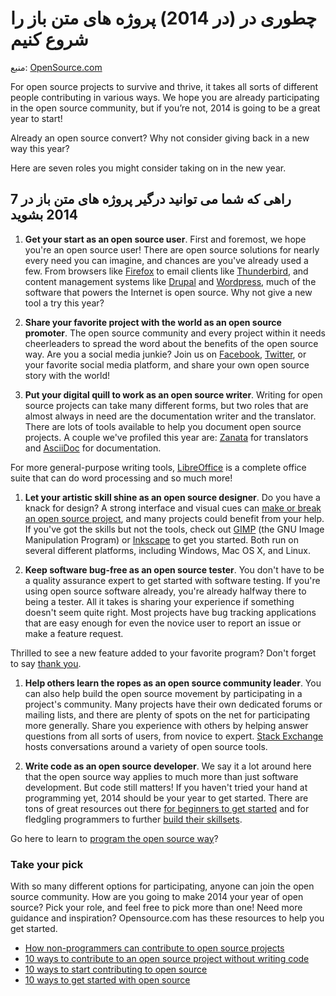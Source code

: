 # چطوری در (در 2014) پروژه های متن باز را شروع کنیم

منبع: [OpenSource.com](http://opensource.com/life/14/1/get-involved-open-source-2014)

For open source projects to survive and thrive, it takes all sorts of different people contributing in various ways. We hope you are already participating in the open source community, but if you’re not, 2014 is going to be a great year to start!

Already an open source convert? Why not consider giving back in a new way this year?

Here are seven roles you might consider taking on in the new year.

## 7 راهی که شما می توانید درگیر پروژه های متن باز در 2014 بشوید

1. **Get your start as an open source user**. First and foremost, we hope you're an open source user! There are open source solutions for nearly every need you can imagine, and chances are you've already used a few. From browsers like [Firefox](http://www.mozilla.org/en-US/firefox/new/) to email clients like [Thunderbird](http://www.mozilla.org/en-US/thunderbird/), and content management systems like [Drupal](https://drupal.org/) and [Wordpress](http://wordpress.org/), much of the software that powers the Internet is open source. Why not give a new tool a try this year?

1. **Share your favorite project with the world as an open source promoter**. The open source community and every project within it needs cheerleaders to spread the word about the benefits of the open source way. Are you a social media junkie? Join us on [Facebook](https://www.facebook.com/opensourceway), [Twitter](https://twitter.com/opensourceway), or your favorite social media platform, and share your own open source story with the world!

1. **Put your digital quill to work as an open source writer**. 
Writing for open source projects can take many different forms, but two roles that are almost always in need are the documentation writer and the translator. There are lots of tools available to help you document open source projects. A couple we've profiled this year are: [Zanata](http://opensource.com/life/12/11/zanata-new-open-source-translation-platform) for translators and [AsciiDoc](http://opensource.com/life/13/9/create-ebook-AsciiDoc) for documentation.

For more general-purpose writing tools, [LibreOffice](http://www.libreoffice.org/) is a complete office suite that can do word processing and so much more!

1. **Let your artistic skill shine as an open source designer**. 
Do you have a knack for design? A strong interface and visual cues can [make or break an open source project](http://opensource.com/life/12/11/zanata-new-open-source-translation-platform), and many projects could benefit from your help. If you've got the skills but not the tools, check out [GIMP](http://www.gimp.org/) (the GNU Image Manipulation Program) or [Inkscape](http://inkscape.org/en/) to get you started. Both run on several different platforms, including Windows, Mac OS X, and Linux.

1. **Keep software bug-free as an open source tester**. 
You don't have to be a quality assurance expert to get started with software testing. If you're using open source software already, you're already halfway there to being a tester. All it takes is sharing your experience if something doesn't seem quite right. Most projects have bug tracking applications that are easy enough for even the novice user to report an issue or make a feature request.

Thrilled to see a new feature added to your favorite program? Don't forget to say [thank you](http://opensource.com/life/13/11/open-source-thank-you).

1. **Help others learn the ropes as an open source community leader**. 
You can also help build the open source movement by participating in a project's community. Many projects have their own dedicated forums or mailing lists, and there are plenty of spots on the net for participating more generally. Share you experience with others by helping answer questions from all sorts of users, from novice to expert. [Stack Exchange](http://stackexchange.com/) hosts conversations around a variety of open source tools.

1. **Write code as an open source developer**. 
We say it a lot around here that the open source way applies to much more than just software development. But code still matters! If you haven't tried your hand at programming yet, 2014 should be your year to get started. There are tons of great resources out there [for beginners to get started](http://skillcrush.com/) and for fledgling programmers to further [build their skillsets](http://www.codecademy.com/).

Go here to learn to [program the open source way](http://opensource.com/life/13/6/learning-program-open-source-way)?

### Take your pick

With so many different options for participating, anyone can join the open source community. How are you going to make 2014 your year of open source? Pick your role, and feel free to pick more than one! Need more guidance and inspiration? Opensource.com has these resources to help you get started.

- [How non-programmers can contribute to open source projects](http://opensource.com/life/13/10/contribute-open-source-project-no-code)
- [10 ways to contribute to an open source project without writing code](http://opensource.com/life/13/10/ten-ways-open-source-projects)
- [10 ways to start contributing to open source](http://opensource.com/life/13/4/ten-ways-participate-open-source)
- [10 ways to get started with open source](http://opensource.com/life/13/1/10-ways-get-started-open-source)